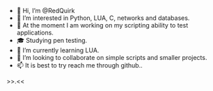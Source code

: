 - 👋 Hi, I’m @RedQuirk
- 👀 I’m interested in Python, LUA, C, networks and databases.
- 🔨 At the moment I am working on my scripting ability to test applications.
- 🎓 Studying pen testing.
- 🌱 I’m currently learning LUA.
- 💞️ I’m looking to collaborate on simple scripts and smaller projects.
- 📫 It is best to try reach me through github..

<!---
RedQuirk/RedQuirk is a ✨ special ✨ repository because its `README.md` (this file) appears on your GitHub profile.
You can click the Preview link to take a look at your changes.
--->
\>>.<<
